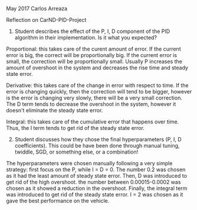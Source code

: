 May 2017
Carlos Arreaza

Reflection on CarND-PID-Project

1) Student describes the effect of the P, I, D component of the PID algorithm in their implementation. Is it what you expected?

Proportional: this takes care of the curent amount of error. If the current error is big, the correct will be proportionally big. If the current error is small, the correction will be proportionally small. Usually P increases the amount of overshoot in the system and decreases the rise time and steady state error.

Derivative: this takes care of the change in error with respect to time. If the error is changing quickly, then the correction will tend to be bigger, however is the error is changing very slowly, there will be a very small correction. The D term tends to decrease the overshoot in the system, however it doesn't eliminate the steady state error.

Integral: this takes care of the cumulative error that happens over time. Thus, the I term tends to get rid of the steady state error.



2) Student discusses how they chose the final hyperparameters (P, I, D coefficients). This could be have been done through manual tuning, twiddle, SGD, or something else, or a combination!

The hyperparameters were chosen manually following a very simple strategy: first focus on the P, while I = D = 0. The number 0.2 was chosen as it had the least amount of steady state error. Then, D was introduced to get rid of the high overshoot. the number between 0.00015-0.0002 was chosen as it showed a reduction in the overshoot. Finally, the integral term was introduced to get rid of the steady state error. I = 2 was chosen as it gave the best performance on the vehicle.
